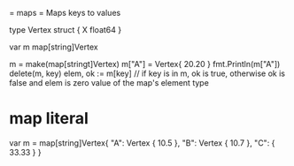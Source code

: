 = maps =
Maps keys to values

type Vertex struct {
  X float64
}

var m map[string]Vertex

m = make(map[stringt]Vertex)
m["A"] = Vertex{ 20.20 }
fmt.Println(m["A"])
delete(m, key)
elem, ok := m[key]   // if key is in m, ok is true, otherwise ok is false and elem is zero value of the map's element type

# map literal
var m = map[string]Vertex{
  "A": Vertex { 10.5 },
  "B": Vertex { 10.7 },
  "C": { 33.33 }
}

